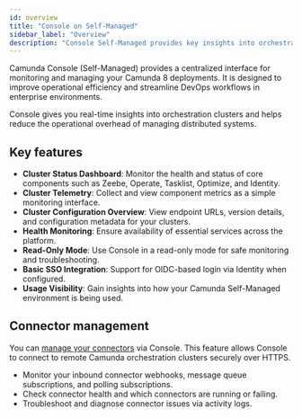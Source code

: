 ```yaml
---
id: overview
title: "Console on Self-Managed"
sidebar_label: "Overview"
description: "Console Self-Managed provides key insights into orchestration cluster deployments, process orchestration usage, and streamlining usage tracking."
---
```


Camunda Console (Self-Managed) provides a centralized interface for monitoring and managing your Camunda 8 deployments. It is designed to improve operational efficiency and streamline DevOps workflows in enterprise environments.

Console gives you real-time insights into orchestration clusters and helps reduce the operational overhead of managing distributed systems.

## Key features

- **Cluster Status Dashboard**: Monitor the health and status of core components such as Zeebe, Operate, Tasklist, Optimize, and Identity.
- **Cluster Telemetry**: Collect and view component metrics as a simple monitoring interface.
- **Cluster Configuration Overview**: View endpoint URLs, version details, and configuration metadata for your clusters.
- **Health Monitoring**: Ensure availability of essential services across the platform.
- **Read-Only Mode**: Use Console in a read-only mode for safe monitoring and troubleshooting.
- **Basic SSO Integration**: Support for OIDC-based login via Identity when configured.
- **Usage Visibility**: Gain insights into how your Camunda Self-Managed environment is being used.

## Connector management

You can [manage your connectors](/components/console/manage-clusters/manage-connectors.md) via Console. This feature allows Console to connect to remote Camunda orchestration clusters securely over HTTPS.

- Monitor your inbound connector webhooks, message queue subscriptions, and polling subscriptions.
- Check connector health and which connectors are running or failing.
- Troubleshoot and diagnose connector issues via activity logs.
